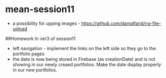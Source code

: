 # mean-session11
* a possibility for upping images - https://github.com/danialfarid/ng-file-upload

##Homework
In ver3 of session11
* left navigation - implement the links on the left side so they go to the portfolio pages
* the date is now being stored in Firebase (as creationDate) and is not showing in our newly creaed portfolios. Make the date display properly in our new portfolios.
